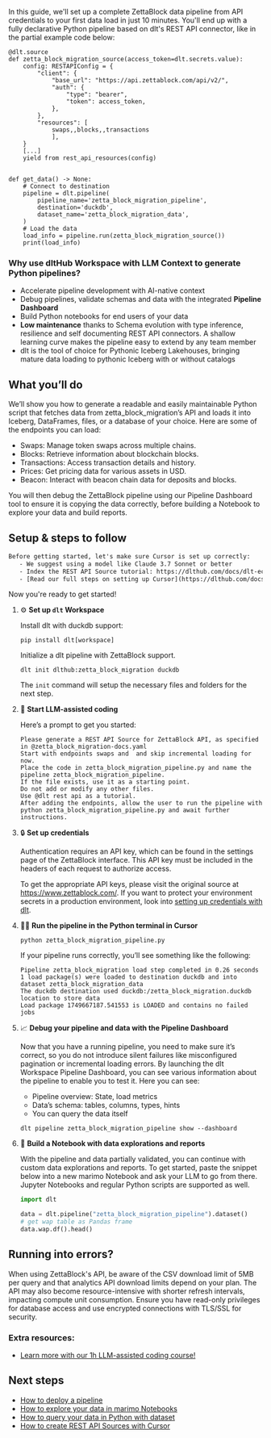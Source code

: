 In this guide, we'll set up a complete ZettaBlock data pipeline from API credentials to your first data load in just 10 minutes. You'll end up with a fully declarative Python pipeline based on dlt's REST API connector, like in the partial example code below:

```python-outcome
@dlt.source
def zetta_block_migration_source(access_token=dlt.secrets.value):
    config: RESTAPIConfig = {
        "client": {
            "base_url": "https://api.zettablock.com/api/v2/",
            "auth": {
                "type": "bearer",
                "token": access_token,
            },
        },
        "resources": [
            swaps,,blocks,,transactions
            ],
    }
    [...]
    yield from rest_api_resources(config)


def get_data() -> None:
    # Connect to destination
    pipeline = dlt.pipeline(
        pipeline_name='zetta_block_migration_pipeline',
        destination='duckdb',
        dataset_name='zetta_block_migration_data', 
    )
    # Load the data
    load_info = pipeline.run(zetta_block_migration_source())
    print(load_info) 
```

### Why use dltHub Workspace with LLM Context to generate Python pipelines?

- Accelerate pipeline development with AI-native context
- Debug pipelines, validate schemas and data with the integrated **Pipeline Dashboard**
- Build Python notebooks for end users of your data
- **Low maintenance** thanks to Schema evolution with type inference, resilience and self documenting REST API connectors. A shallow learning curve makes the pipeline easy to extend by any team member
- dlt is the tool of choice for Pythonic Iceberg Lakehouses, bringing mature data loading to pythonic Iceberg with or without catalogs

## What you’ll do

We’ll show you how to generate a readable and easily maintainable Python script that fetches data from zetta_block_migration’s API and loads it into Iceberg, DataFrames, files, or a database of your choice. Here are some of the endpoints you can load:

- Swaps: Manage token swaps across multiple chains.
- Blocks: Retrieve information about blockchain blocks.
- Transactions: Access transaction details and history.
- Prices: Get pricing data for various assets in USD.
- Beacon: Interact with beacon chain data for deposits and blocks.

You will then debug the ZettaBlock pipeline using our Pipeline Dashboard tool to ensure it is copying the data correctly, before building a Notebook to explore your data and build reports.

## Setup & steps to follow

```default
Before getting started, let's make sure Cursor is set up correctly:
   - We suggest using a model like Claude 3.7 Sonnet or better
   - Index the REST API Source tutorial: https://dlthub.com/docs/dlt-ecosystem/verified-sources/rest_api/ and add it to context as **@dlt rest api**
   - [Read our full steps on setting up Cursor](https://dlthub.com/docs/dlt-ecosystem/llm-tooling/cursor-restapi#23-configuring-cursor-with-documentation)
```

Now you're ready to get started!

1. ⚙️ **Set up `dlt` Workspace**
    
    Install dlt with duckdb support:
    ```shell
    pip install dlt[workspace]
    ```

    Initialize a dlt pipeline with ZettaBlock support.
    ```shell
    dlt init dlthub:zetta_block_migration duckdb
    ```

    The `init` command will setup the necessary files and folders for the next step.
    
2. 🤠 **Start LLM-assisted coding**
    
    Here’s a prompt to get you started:
    
    ```prompt
    Please generate a REST API Source for ZettaBlock API, as specified in @zetta_block_migration-docs.yaml 
    Start with endpoints swaps and  and skip incremental loading for now. 
    Place the code in zetta_block_migration_pipeline.py and name the pipeline zetta_block_migration_pipeline. 
    If the file exists, use it as a starting point. 
    Do not add or modify any other files. 
    Use @dlt rest api as a tutorial. 
    After adding the endpoints, allow the user to run the pipeline with python zetta_block_migration_pipeline.py and await further instructions.
    ```

    
3. 🔒 **Set up credentials** 
    
    Authentication requires an API key, which can be found in the settings page of the ZettaBlock interface. This API key must be included in the headers of each request to authorize access.
    
    To get the appropriate API keys, please visit the original source at https://www.zettablock.com/.
    If you want to protect your environment secrets in a production environment, look into [setting up credentials with dlt](https://dlthub.com/docs/walkthroughs/add_credentials).
    
4. 🏃‍♀️ **Run the pipeline in the Python terminal in Cursor**
    
    ```shell
    python zetta_block_migration_pipeline.py
    ```
    
    If your pipeline runs correctly, you’ll see something like the following:
    
    ```shell
    Pipeline zetta_block_migration load step completed in 0.26 seconds
    1 load package(s) were loaded to destination duckdb and into dataset zetta_block_migration_data
    The duckdb destination used duckdb:/zetta_block_migration.duckdb location to store data
    Load package 1749667187.541553 is LOADED and contains no failed jobs
    ```
    
5. 📈 **Debug your pipeline and data with the Pipeline Dashboard**

    Now that you have a running pipeline, you need to make sure it’s correct, so you do not introduce silent failures like misconfigured pagination or incremental loading errors. By launching the dlt Workspace Pipeline Dashboard, you can see various information about the pipeline to enable you to test it. Here you can see:
    - Pipeline overview: State, load metrics
    - Data’s schema: tables, columns, types, hints
    - You can query the data itself
    
    ```shell
    dlt pipeline zetta_block_migration_pipeline show --dashboard
    ```
    
6. 🐍 **Build a Notebook with data explorations and reports**

    With the pipeline and data partially validated, you can continue with custom data explorations and reports. To get started, paste the snippet below into a new marimo Notebook and ask your LLM to go from there. Jupyter Notebooks and regular Python scripts are supported as well.

    
    ```python
    import dlt

   data = dlt.pipeline("zetta_block_migration_pipeline").dataset()
   # get wap table as Pandas frame
   data.wap.df().head()
    ```

## Running into errors?

When using ZettaBlock's API, be aware of the CSV download limit of 5MB per query and that analytics API download limits depend on your plan. The API may also become resource-intensive with shorter refresh intervals, impacting compute unit consumption. Ensure you have read-only privileges for database access and use encrypted connections with TLS/SSL for security.

### Extra resources:

- [Learn more with our 1h LLM-assisted coding course!](https://www.youtube.com/watch?v=GGid70rnJuM)

## Next steps

- [How to deploy a pipeline](https://dlthub.com/docs/walkthroughs/deploy-a-pipeline)
- [How to explore your data in marimo Notebooks](https://dlthub.com/docs/general-usage/dataset-access/marimo)
- [How to query your data in Python with dataset](https://dlthub.com/docs/general-usage/dataset-access/dataset)
- [How to create REST API Sources with Cursor](https://dlthub.com/docs/dlt-ecosystem/llm-tooling/cursor-restapi)